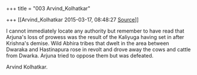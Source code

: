 +++
title = "003 Arvind_Kolhatkar"

+++
[[Arvind_Kolhatkar	2015-03-17, 08:48:27 [Source](https://groups.google.com/g/samskrita/c/WYfT3LZwROo)]]



I cannot immediately locate any authority but remember to have read that Arjuna's loss of prowess was the result of the Kaliyuga having set in after Krishna's demise. Wild Abhira tribes that dwelt in the area between Dwaraka and Hastinapura rose in revolt and drove away the cows and cattle from Dwarka. Arjuna tried to oppose them but was defeated.

  

Arvind Kolhatkar.

> 
> > 
> > 
> > 

